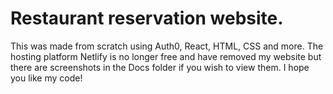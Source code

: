 Restaurant reservation website.
======

This was made from scratch using Auth0, React, HTML, CSS and more.
The hosting platform Netlify is no longer free and have removed my website but there are screenshots in the Docs folder if you wish to view them.
I hope you like my code!
